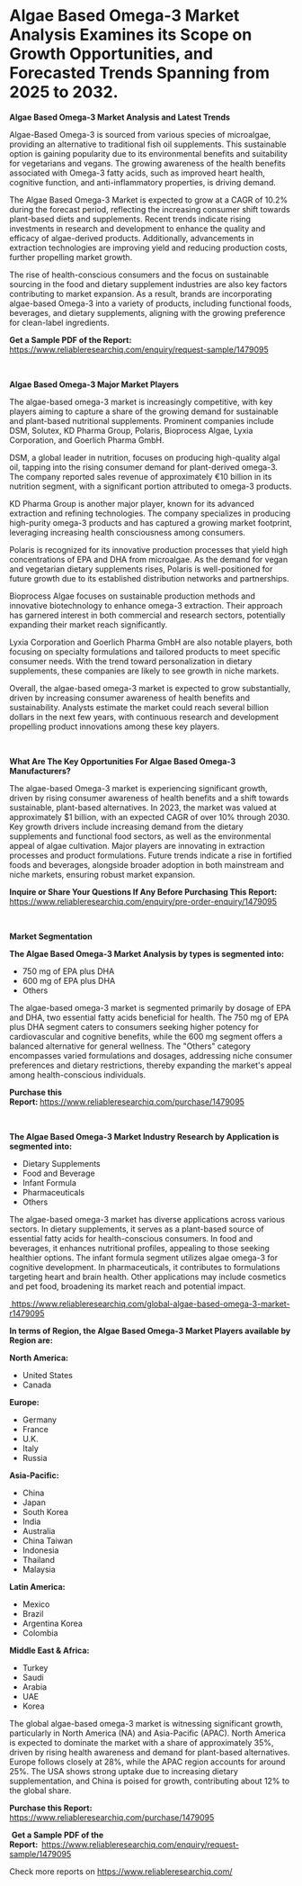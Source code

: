<p><h1>Algae Based Omega-3 Market Analysis Examines its Scope on Growth Opportunities, and Forecasted Trends Spanning from 2025 to 2032.</h1></p><p><strong>Algae Based Omega-3 Market Analysis and Latest Trends</strong></p>
<p><p>Algae-Based Omega-3 is sourced from various species of microalgae, providing an alternative to traditional fish oil supplements. This sustainable option is gaining popularity due to its environmental benefits and suitability for vegetarians and vegans. The growing awareness of the health benefits associated with Omega-3 fatty acids, such as improved heart health, cognitive function, and anti-inflammatory properties, is driving demand.</p><p>The Algae Based Omega-3 Market is expected to grow at a CAGR of 10.2% during the forecast period, reflecting the increasing consumer shift towards plant-based diets and supplements. Recent trends indicate rising investments in research and development to enhance the quality and efficacy of algae-derived products. Additionally, advancements in extraction technologies are improving yield and reducing production costs, further propelling market growth. </p><p>The rise of health-conscious consumers and the focus on sustainable sourcing in the food and dietary supplement industries are also key factors contributing to market expansion. As a result, brands are incorporating algae-based Omega-3 into a variety of products, including functional foods, beverages, and dietary supplements, aligning with the growing preference for clean-label ingredients.</p></p>
<p><strong>Get a Sample PDF of the Report:&nbsp;</strong> <a href="https://www.reliableresearchiq.com/enquiry/request-sample/1479095?utm_campaign=3053&utm_medium=2&utm_source=Github&utm_content=ia&utm_term=23032025&utm_id=algae-based-omega-3">https://www.reliableresearchiq.com/enquiry/request-sample/1479095</a></p>
<p>&nbsp;</p>
<p><strong>Algae Based Omega-3 Major Market Players</strong></p>
<p><p>The algae-based omega-3 market is increasingly competitive, with key players aiming to capture a share of the growing demand for sustainable and plant-based nutritional supplements. Prominent companies include DSM, Solutex, KD Pharma Group, Polaris, Bioprocess Algae, Lyxia Corporation, and Goerlich Pharma GmbH.</p><p>DSM, a global leader in nutrition, focuses on producing high-quality algal oil, tapping into the rising consumer demand for plant-derived omega-3. The company reported sales revenue of approximately €10 billion in its nutrition segment, with a significant portion attributed to omega-3 products.</p><p>KD Pharma Group is another major player, known for its advanced extraction and refining technologies. The company specializes in producing high-purity omega-3 products and has captured a growing market footprint, leveraging increasing health consciousness among consumers.</p><p>Polaris is recognized for its innovative production processes that yield high concentrations of EPA and DHA from microalgae. As the demand for vegan and vegetarian dietary supplements rises, Polaris is well-positioned for future growth due to its established distribution networks and partnerships.</p><p>Bioprocess Algae focuses on sustainable production methods and innovative biotechnology to enhance omega-3 extraction. Their approach has garnered interest in both commercial and research sectors, potentially expanding their market reach significantly.</p><p>Lyxia Corporation and Goerlich Pharma GmbH are also notable players, both focusing on specialty formulations and tailored products to meet specific consumer needs. With the trend toward personalization in dietary supplements, these companies are likely to see growth in niche markets.</p><p>Overall, the algae-based omega-3 market is expected to grow substantially, driven by increasing consumer awareness of health benefits and sustainability. Analysts estimate the market could reach several billion dollars in the next few years, with continuous research and development propelling product innovations among these key players.</p></p>
<p>&nbsp;</p>
<p><strong>What Are The Key Opportunities For Algae Based Omega-3 Manufacturers?</strong></p>
<p><p>The algae-based Omega-3 market is experiencing significant growth, driven by rising consumer awareness of health benefits and a shift towards sustainable, plant-based alternatives. In 2023, the market was valued at approximately $1 billion, with an expected CAGR of over 10% through 2030. Key growth drivers include increasing demand from the dietary supplements and functional food sectors, as well as the environmental appeal of algae cultivation. Major players are innovating in extraction processes and product formulations. Future trends indicate a rise in fortified foods and beverages, alongside broader adoption in both mainstream and niche markets, ensuring robust market expansion.</p></p>
<p><strong>Inquire or Share Your Questions If Any Before Purchasing This Report:</strong> <a href="https://www.reliableresearchiq.com/enquiry/pre-order-enquiry/1479095?utm_campaign=3053&utm_medium=2&utm_source=Github&utm_content=ia&utm_term=23032025&utm_id=algae-based-omega-3">https://www.reliableresearchiq.com/enquiry/pre-order-enquiry/1479095</a></p>
<p>&nbsp;</p>
<p><strong>Market Segmentation</strong></p>
<p><strong>The Algae Based Omega-3 Market Analysis by types is segmented into:</strong></p>
<p><ul><li>750 mg of EPA plus DHA</li><li>600 mg of EPA plus DHA</li><li>Others</li></ul></p>
<p><p>The algae-based omega-3 market is segmented primarily by dosage of EPA and DHA, two essential fatty acids beneficial for health. The 750 mg of EPA plus DHA segment caters to consumers seeking higher potency for cardiovascular and cognitive benefits, while the 600 mg segment offers a balanced alternative for general wellness. The "Others" category encompasses varied formulations and dosages, addressing niche consumer preferences and dietary restrictions, thereby expanding the market's appeal among health-conscious individuals.</p></p>
<p><strong>Purchase this Report:&nbsp;</strong><a href="https://www.reliableresearchiq.com/purchase/1479095?utm_campaign=3053&utm_medium=2&utm_source=Github&utm_content=ia&utm_term=23032025&utm_id=algae-based-omega-3">https://www.reliableresearchiq.com/purchase/1479095</a></p>
<p>&nbsp;</p>
<p><strong>The Algae Based Omega-3 Market Industry Research by Application is segmented into:</strong></p>
<p><ul><li>Dietary Supplements</li><li>Food and Beverage</li><li>Infant Formula</li><li>Pharmaceuticals</li><li>Others</li></ul></p>
<p><p>The algae-based omega-3 market has diverse applications across various sectors. In dietary supplements, it serves as a plant-based source of essential fatty acids for health-conscious consumers. In food and beverages, it enhances nutritional profiles, appealing to those seeking healthier options. The infant formula segment utilizes algae omega-3 for cognitive development. In pharmaceuticals, it contributes to formulations targeting heart and brain health. Other applications may include cosmetics and pet food, broadening its market reach and potential impact.</p></p>
<p><a href="https://www.reliableresearchiq.com/global-algae-based-omega-3-market-r1479095?utm_campaign=3053&utm_medium=2&utm_source=Github&utm_content=ia&utm_term=23032025&utm_id=algae-based-omega-3">&nbsp;https://www.reliableresearchiq.com/global-algae-based-omega-3-market-r1479095</a></p>
<p><strong>In terms of Region, the Algae Based Omega-3 Market Players available by Region are:</strong></p>
<p>
    <p> <strong> North America: </strong>
        <ul>
            <li>United States</li>
            <li>Canada</li>
        </ul>
        </p> 
    <p> <strong> Europe: </strong>
        <ul>
            <li>Germany</li>
            <li>France</li>
            <li>U.K.</li>
            <li>Italy</li>
            <li>Russia</li>
        </ul>
        </p> 
    <p> <strong> Asia-Pacific: </strong>
        <ul>
            <li>China</li>
            <li>Japan</li>
            <li>South Korea</li>
            <li>India</li>
            <li>Australia</li>
            <li>China Taiwan</li>
            <li>Indonesia</li>
            <li>Thailand</li>
            <li>Malaysia</li>
        </ul>
        </p> 
    <p> <strong> Latin America: </strong>
        <ul>
            <li>Mexico</li>
            <li>Brazil</li>
            <li>Argentina Korea</li>
            <li>Colombia</li>
        </ul>
        </p> 
    <p> <strong> Middle East & Africa: </strong>
        <ul>
            <li>Turkey</li>
            <li>Saudi</li>
            <li>Arabia</li>
            <li>UAE</li>
            <li>Korea</li>
        </ul>
    </p>
    </p>
<p><p>The global algae-based omega-3 market is witnessing significant growth, particularly in North America (NA) and Asia-Pacific (APAC). North America is expected to dominate the market with a share of approximately 35%, driven by rising health awareness and demand for plant-based alternatives. Europe follows closely at 28%, while the APAC region accounts for around 25%. The USA shows strong uptake due to increasing dietary supplementation, and China is poised for growth, contributing about 12% to the global share.</p></p>
<p><strong>Purchase this Report: </strong><a href="https://www.reliableresearchiq.com/purchase/1479095?utm_campaign=3053&utm_medium=2&utm_source=Github&utm_content=ia&utm_term=23032025&utm_id=algae-based-omega-3">https://www.reliableresearchiq.com/purchase/1479095</a></p>
<p>&nbsp;<strong>Get a Sample PDF of the Report:&nbsp;&nbsp;</strong><a href="https://www.reliableresearchiq.com/enquiry/request-sample/1479095?utm_campaign=3053&utm_medium=2&utm_source=Github&utm_content=ia&utm_term=23032025&utm_id=algae-based-omega-3">https://www.reliableresearchiq.com/enquiry/request-sample/1479095</a></p>
<p><strong></strong></p>
<p>Check more reports on <a href="https://www.reliableresearchiq.com/?utm_campaign=3053&utm_medium=2&utm_source=Github&utm_content=ia&utm_term=23032025&utm_id=algae-based-omega-3">https://www.reliableresearchiq.com/</a></p>